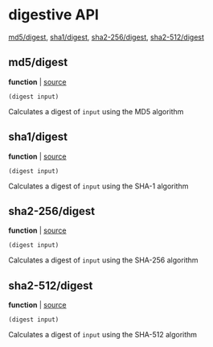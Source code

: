 # digestive API


[md5/digest](#md5digest), [sha1/digest](#sha1digest), [sha2-256/digest](#sha2-256digest), [sha2-512/digest](#sha2-512digest)

## md5/digest

**function**  | [source][1]

```janet
(digest input)
```

Calculates a digest of `input` using the MD5 algorithm

[1]: lib/md5.janet#L46

## sha1/digest

**function**  | [source][2]

```janet
(digest input)
```

Calculates a digest of `input` using the SHA-1 algorithm

[2]: lib/sha1.janet#L28

## sha2-256/digest

**function**  | [source][3]

```janet
(digest input)
```

Calculates a digest of `input` using the SHA-256 algorithm

[3]: lib/sha2-256.janet#L61

## sha2-512/digest

**function**  | [source][4]

```janet
(digest input)
```

Calculates a digest of `input` using the SHA-512 algorithm

[4]: lib/sha2-512.janet#L84

